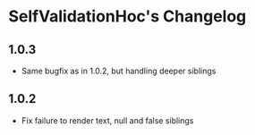 # SelfValidationHoc's Changelog

## 1.0.3

- Same bugfix as in 1.0.2, but handling deeper siblings

## 1.0.2

- Fix failure to render text, null and false siblings

